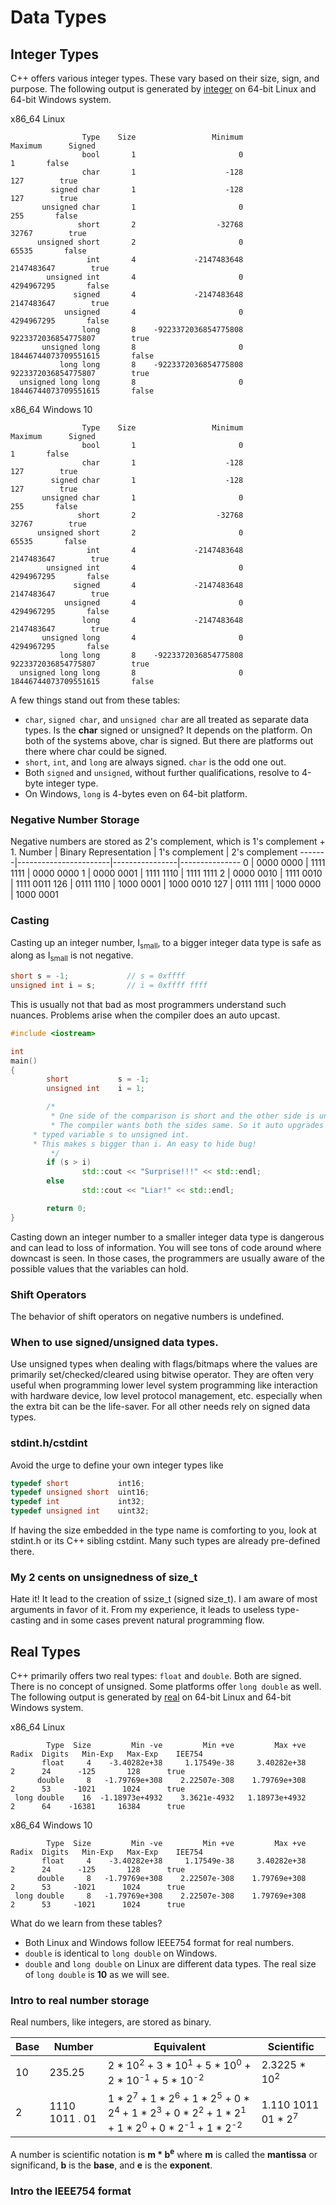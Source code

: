 # Data Types

## Integer Types

C++ offers various integer types. These vary based on their size, sign, and purpose. The following output is generated by [integer](integer.cpp) on 64-bit Linux and 64-bit Windows system.

x86_64 Linux
```
                Type    Size                 Minimum                 Maximum      Signed
                bool       1                       0                       1       false
                char       1                    -128                     127        true
         signed char       1                    -128                     127        true
       unsigned char       1                       0                     255       false
               short       2                  -32768                   32767        true
      unsigned short       2                       0                   65535       false
                 int       4             -2147483648              2147483647        true
        unsigned int       4                       0              4294967295       false
              signed       4             -2147483648              2147483647        true
            unsigned       4                       0              4294967295       false
                long       8    -9223372036854775808     9223372036854775807        true
       unsigned long       8                       0    18446744073709551615       false
           long long       8    -9223372036854775808     9223372036854775807        true
  unsigned long long       8                       0    18446744073709551615       false
```

x86_64 Windows 10
```
                Type    Size                 Minimum                 Maximum      Signed
                bool       1                       0                       1       false
                char       1                    -128                     127        true
         signed char       1                    -128                     127        true
       unsigned char       1                       0                     255       false
               short       2                  -32768                   32767        true
      unsigned short       2                       0                   65535       false
                 int       4             -2147483648              2147483647        true
        unsigned int       4                       0              4294967295       false
              signed       4             -2147483648              2147483647        true
            unsigned       4                       0              4294967295       false
                long       4             -2147483648              2147483647        true
       unsigned long       4                       0              4294967295       false
           long long       8    -9223372036854775808     9223372036854775807        true
  unsigned long long       8                       0    18446744073709551615       false
```

A few things stand out from these tables:
- `char`, `signed char`, and `unsigned char` are all treated as separate data types. Is the **char** signed or unsigned? It depends on the platform. On both of the systems above, char is signed. But there are platforms out there where char could be signed.
- `short`, `int`, and `long` are always signed. `char` is the odd one out.
- Both `signed` and `unsigned`, without further qualifications, resolve to 4-byte integer type.
- On Windows, `long` is 4-bytes even on 64-bit platform.

### Negative Number Storage
Negative numbers are stored as 2's complement, which is 1's complement + 1.
Number | Binary Representation | 1's complement | 2's complement
-------|-----------------------|----------------|---------------
0      | 0000 0000             | 1111 1111      | 0000 0000
1      | 0000 0001             | 1111 1110      | 1111 1111
2      | 0000 0010             | 1111 0010      | 1111 0011
126    | 0111 1110             | 1000 0001      | 1000 0010
127    | 0111 1111             | 1000 0000      | 1000 0001

### Casting
Casting up an integer number, I<sub>small</sub>, to a bigger integer data type is safe as along as I<sub>small</sub> is not negative.
```C++
short s = -1;             // s = 0xffff
unsigned int i = s;       // i = 0xffff ffff
```

This is usually not that bad as most programmers understand such nuances. Problems arise when the compiler does an auto upcast.
```C++
#include <iostream>

int
main()
{
        short           s = -1;
        unsigned int    i = 1;

        /*
         * One side of the comparison is short and the other side is unsigned int.
         * The compiler wants both the sides same. So it auto upgrades the smaller
	 * typed variable s to unsigned int.
	 * This makes s bigger than i. An easy to hide bug!
         */
        if (s > i)
                std::cout << "Surprise!!!" << std::endl;
        else
                std::cout << "Liar!" << std::endl;

        return 0;
}
```

Casting down an integer number to a smaller integer data type is dangerous and can lead to loss of information. You will see tons of code around where downcast is seen. In those cases, the programmers are usually aware of the possible values that the variables can hold.

### Shift Operators
The behavior of shift operators on negative numbers is undefined.

### When to use signed/unsigned data types.
Use unsigned types when dealing with flags/bitmaps where the values are primarily set/checked/cleared using bitwise operator. They are often very useful when programming lower level system programming like interaction with hardware device, low level protocol management, etc. especially when the extra bit can be the life-saver. For all other needs rely on signed data types.

### stdint.h/cstdint
Avoid the urge to define your own integer types like
```C++
typedef short           int16;
typedef unsigned short  uint16;
typedef int             int32;
typedef unsigned int    uint32;
```
If having the size embedded in the type name is comforting to you, look at stdint.h or its C++ sibling cstdint. Many such types are already pre-defined there.

### My 2 cents on unsignedness of size_t
Hate it! It lead to the creation of ssize_t (signed size_t).  I am aware of most arguments in favor of it. From my experience, it leads to useless type-casting and in some cases prevent natural programming flow.

## Real Types
C++ primarily offers two real types: `float` and `double`. Both are signed. There is no concept of unsigned. Some platforms offer `long double` as well.  The following output is generated by [real](real.cpp) on 64-bit Linux and 64-bit Windows system.

x86_64 Linux
```
        Type  Size         Min -ve         Min +ve         Max +ve   Radix  Digits   Min-Exp   Max-Exp    IEE754
       float     4    -3.40282e+38     1.17549e-38     3.40282e+38       2      24      -125       128      true
      double     8   -1.79769e+308    2.22507e-308    1.79769e+308       2      53     -1021      1024      true
 long double    16  -1.18973e+4932    3.3621e-4932   1.18973e+4932       2      64    -16381     16384      true
```

x86_64 Windows 10
```
        Type  Size         Min -ve         Min +ve         Max +ve   Radix  Digits   Min-Exp   Max-Exp    IEE754
       float     4    -3.40282e+38     1.17549e-38     3.40282e+38       2      24      -125       128      true
      double     8   -1.79769e+308    2.22507e-308    1.79769e+308       2      53     -1021      1024      true
 long double     8   -1.79769e+308    2.22507e-308    1.79769e+308       2      53     -1021      1024      true
```

What do we learn from these tables?
- Both Linux and Windows follow IEEE754 format for real numbers.
- `double` is identical to `long double` on Windows.
- `double` and `long double` on Linux are different data types. The real size of `long double` is **10** as we will see.

### Intro to real number storage
Real numbers, like integers, are stored as binary.

Base | Number | Equivalent |Scientific
-----|--------|------------|----------
10   | 235.25 | 2 * 10<sup>2</sup> + 3 * 10<sup>1</sup> + 5 * 10<sup>0</sup> + 2 * 10<sup>-1</sup> + 5 * 10<sup>-2</sup> | 2.3225 * 10<sup>2</sup>
2    | 1110 1011 . 01 | 1 * 2<sup>7</sup> + 1 * 2<sup>6</sup> + 1 * 2<sup>5</sup> + 0 * 2<sup>4</sup> + 1 * 2<sup>3</sup> + 0 * 2<sup>2</sup> + 1 * 2<sup>1</sup> + 1 * 2<sup>0</sup> + 0 * 2<sup>-1</sup> + 1 * 2<sup>-2</sup> | 1.110 1011 01 * 2<sup>7</sup>

A number is scientific notation is **m * b<sup>e</sup>** where **m** is called the **mantissa** or significand, **b** is the **base**, and **e** is the **exponent**.

### Intro the IEEE754 format 
